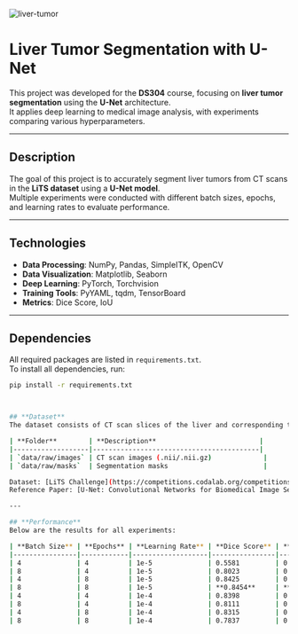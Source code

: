 
![liver-tumor](https://www.aimspress.com/aimspress-data/era/2023/8/PIC/era-31-08-221-g001.jpg)


# **Liver Tumor Segmentation with U-Net**
This project was developed for the **DS304** course, focusing on **liver tumor segmentation** using the **U-Net** architecture.  
It applies deep learning to medical image analysis, with experiments comparing various hyperparameters.


---

## **Description**
The goal of this project is to accurately segment liver tumors from CT scans in the **LiTS dataset** using a **U-Net model**.  
Multiple experiments were conducted with different batch sizes, epochs, and learning rates to evaluate performance.

---

## **Technologies**
- **Data Processing**: NumPy, Pandas, SimpleITK, OpenCV
- **Data Visualization**: Matplotlib, Seaborn
- **Deep Learning**: PyTorch, Torchvision
- **Training Tools**: PyYAML, tqdm, TensorBoard
- **Metrics**: Dice Score, IoU

---

## **Dependencies**
All required packages are listed in `requirements.txt`.  
To install all dependencies, run:
```bash
pip install -r requirements.txt



## **Dataset**
The dataset consists of CT scan slices of the liver and corresponding tumor segmentation masks.

| **Folder**        | **Description**                          |
|-------------------|------------------------------------------|
| `data/raw/images` | CT scan images (.nii/.nii.gz)             |
| `data/raw/masks`  | Segmentation masks                        |

Dataset: [LiTS Challenge](https://competitions.codalab.org/competitions/17094)  
Reference Paper: [U-Net: Convolutional Networks for Biomedical Image Segmentation](https://arxiv.org/abs/1505.04597)

---

## **Performance**
Below are the results for all experiments:

| **Batch Size** | **Epochs** | **Learning Rate** | **Dice Score** | **IoU Score** | **Training Time (min)** |
|----------------|------------|-------------------|----------------|---------------|-------------------------|
| 4              | 4          | 1e-5              | 0.5581         | 0.3871        | 1h24m30s                |
| 8              | 4          | 1e-5              | 0.8023         | 0.6699        | 1h24m37s                |
| 4              | 8          | 1e-5              | 0.8425         | 0.7279        | 2h43m14s                |
| 8              | 8          | 1e-5              | **0.8454**     | **0.7322**    | 2h38m17s                |
| 4              | 4          | 1e-4              | 0.8398         | 0.7239        | 1h22m52s                |
| 8              | 4          | 1e-4              | 0.8111         | 0.6822        | 1h21m27s                |
| 4              | 8          | 1e-4              | 0.8315         | 0.7116        | 2h44m16s                |
| 8              | 8          | 1e-4              | 0.7837         | 0.6444        | 2h39m26s                |






